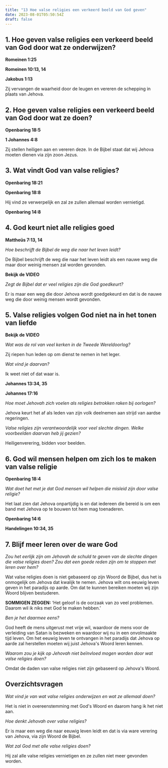 ```yaml
---
title: "13 Hoe valse religies een verkeerd beeld van God geven"
date: 2023-08-01T05:50:54Z
draft: false
---
```


## 1. Hoe geven valse religies een verkeerd beeld van God door wat ze onderwijzen?

**Romeinen 1:25**

**Romeinen 10:13, 14**

**Jakobus 1:13**

Zij vervangen de waarheid door de leugen en vereren de schepping in plaats van Jehova.

## 2. Hoe geven valse religies een verkeerd beeld van God door wat ze doen?

**Openbaring 18:5**

**1 Johannes 4:8**

Zij stellen heiligen aan en vereren deze. In de Bijbel staat dat wij Jehova moeten dienen
via zijn zoon Jezus.

## 3. Wat vindt God van valse religies?

**Openbaring 18:21**

**Openbaring 18:8**

Hij vind ze verwerpelijk en zal ze zullen allemaal worden vernietigd.

**Openbaring 14:8**

## 4. God keurt niet alle religies goed

**Mattheüs 7:13, 14**

_Hoe beschrijft de Bijbel de weg die naar het leven leidt?_

De Bijbel beschrijft de weg die naar het leven leidt als een nauwe weg die maar door weinig
mensen zal worden gevonden.

**Bekijk de VIDEO**

_Zegt de Bijbel dat er veel religies zijn die God goedkeurt?_

Er is maar een weg die door Jehova wordt goedgekeurd en dat is de nauwe weg die door weinig
mensen wordt gevonden.

## 5. Valse religies volgen God niet na in het tonen van liefde

**Bekijk de VIDEO**

_Wat was de rol van veel kerken in de Tweede Wereldoorlog?_

Zij riepen hun leden op om dienst te nemen in het leger.

_Wat vind je daarvan?_

Ik weet niet of dat waar is.

**Johannes 13:34, 35**

**Johannes 17:16**

_Hoe moet Jehovah zich voelen als religies betrokken raken bij oorlogen?_

Jehova keurt het af als leden van zijn volk deelnemen aan strijd van aardse regeringen.

_Valse religies zijn verantwoordelijk voor veel slechte dingen. Welke voorbeelden daarvan heb jij gezien?_

Heiligenverering, bidden voor beelden.

## 6. God wil mensen helpen om zich los te maken van valse religie

**Openbaring 18:4**

_Wat doet het met je dat God mensen wil helpen die misleid zijn door valse religie?_

Het laat zien dat Jehova onpartijdig is en dat iedereen die bereid is om een band met Jehova op te bouwen
tot hem mag toenaderen.

**Openbaring 14:6**

**Handelingen 10:34, 35**

## 7. Blijf meer leren over de ware God

_Zou het eerlijk zijn om Jehovah de schuld te geven van de slechte dingen die valse religies doen? Zou dat een goede reden zijn om te stoppen met leren over hem?_

Wat valse religies doen is niet gebaseerd op zijn Woord de Bijbel, dus het is onmogelijk om Jehova dat kwalijk te nemen.
Jehova wilt ons eeuwig leven geven in het paradijs op aarde. Om dat te kunnen bereiken moeten wij zijn Woord blijven
bestuderen.

**SOMMIGEN ZEGGEN:** ‘Het geloof is de oorzaak van zo veel problemen. Daarom wil ik niks met God te maken hebben.’

_Ben je het daarmee eens?_

God heeft de mens uitgerust met vrije wil, waardoor de mens voor de verleiding van Satan is bezweken en waardoor wij nu
in een onvolmaakte tijd leven. Om het eeuwig leven te ontvangen in het paradijs dat Jehova op aarde zal herstellen moeten
wij juist Jehova's Woord leren kennen.

_Waarom zou je kijk op Jehovah niet beïnvloed mogen worden door wat valse religies doen?_

Omdat de daden van valse religies niet zijn gebaseerd op Jehova's Woord.

## Overzichtsvragen

_Wat vind je van wat valse religies onderwijzen en wat ze allemaal doen?_

Het is niet in overeenstemming met God's Woord en daarom hang ik het niet aan.

_Hoe denkt Jehovah over valse religies?_

Er is maar een weg die naar eeuwig leven leidt en dat is via ware verering van Jehova,
via zijn Woord de Bijbel.

_Wat zal God met alle valse religies doen?_

Hij zal alle valse religies vernietigen en ze zullen niet meer gevonden worden.
